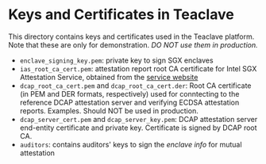 # Keys and Certificates in Teaclave

This directory contains keys and certificates used in the Teaclave platform.
Note that these are only for demonstration. *DO NOT use them in production.*

- `enclave_signing_key.pem`: private key to sign SGX enclaves
- `ias_root_ca_cert.pem`: attestation report root CA certificate for Intel SGX
  Attestation Service, obtained from the
  [service website](https://api.portal.trustedservices.intel.com/EPID-attestation)
- `dcap_root_ca_cert.pem` and `dcap_root_ca_cert.der`: Root CA certificate (in PEM
  and DER formats, respectively) used for conntecting to the reference DCAP
  attestation server and verifying ECDSA attestation reports. Examples. Should
  NOT be used in production.
- `dcap_server_cert.pem` and `dcap_server_key.pem`: DCAP attestation server
  end-entity certificate and private key. Certificate is signed by DCAP root CA.
- `auditors`: contains auditors' keys to sign the *enclave info* for mutual
  attestation
